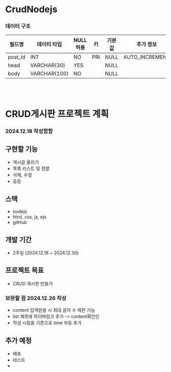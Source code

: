 # CrudNodejs

### 데이터 구조
| 필드명   | 데이터 타입 | NULL 허용 | 키  | 기본값 | 추가 정보       |
|----------|-------------|-----------|-----|--------|----------------|
| post_id  | INT         | NO        | PRI | NULL   | AUTO_INCREMENT |
| head     | VARCHAR(30) | YES       |     | NULL   |                |
| body     | VARCHAR(100)| NO        |     | NULL   |                |
<br><br>

# CRUD게시판 프로젝트 계획

### 2024.12.18 작성함함

## 구현할 기능
- 게시글 올리기
- 목록 리스트 및 정렬
- 삭제, 수정
- 등등

## 스택
- nodejs
- html, css, js, ejs
- gitHub

## 개발 기간
- 2주일 (2024.12.18 ~ 2024.12.30)

## 프로젝트 목표
- CRUD 게시판 만들기

### 보완할 점 2024.12.26 작성
- content 입력받을 시 최대 글자 수 제한 기능
- list 제목에 하이퍼링크 추가 -> content확인인
- 작성 시점을 기준으로 time 자동 추가


## 추가 예정

- 배포
- 테스트
- 


